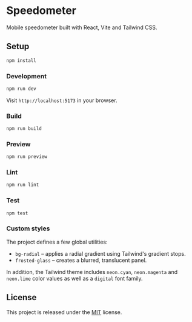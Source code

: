 # Speedometer

Mobile speedometer built with React, Vite and Tailwind CSS.

## Setup

```bash
npm install
```

### Development

```bash
npm run dev
```

Visit `http://localhost:5173` in your browser.

### Build

```bash
npm run build
```

### Preview

```bash
npm run preview
```

### Lint

```bash
npm run lint
```

### Test

```bash
npm test
```

### Custom styles

The project defines a few global utilities:

- `bg-radial` – applies a radial gradient using Tailwind's gradient stops.
- `frosted-glass` – creates a blurred, translucent panel.

In addition, the Tailwind theme includes `neon.cyan`, `neon.magenta` and
`neon.lime` color values as well as a `digital` font family.

## License

This project is released under the [MIT](LICENSE) license.
